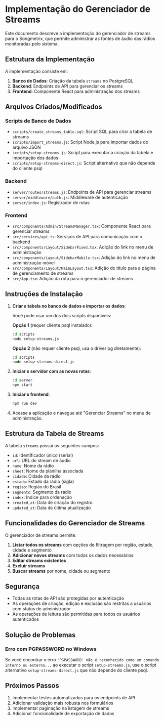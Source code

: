 # Implementação do Gerenciador de Streams

Este documento descreve a implementação do gerenciador de streams para o Songmetrix, que permite administrar as fontes de áudio das rádios monitoradas pelo sistema.

## Estrutura da Implementação

A implementação consiste em:

1. **Banco de Dados**: Criação da tabela `streams` no PostgreSQL
2. **Backend**: Endpoints de API para gerenciar os streams
3. **Frontend**: Componente React para administração dos streams

## Arquivos Criados/Modificados

### Scripts de Banco de Dados
- `scripts/create_streams_table.sql`: Script SQL para criar a tabela de streams
- `scripts/import_streams.js`: Script Node.js para importar dados do arquivo JSON
- `scripts/setup-streams.js`: Script para executar a criação da tabela e importação dos dados
- `scripts/setup-streams-direct.js`: Script alternativo que não depende do cliente psql

### Backend
- `server/routes/streams.js`: Endpoints de API para gerenciar streams
- `server/middleware/auth.js`: Middleware de autenticação
- `server/index.js`: Registrador de rotas

### Frontend
- `src/components/Admin/StreamsManager.tsx`: Componente React para gerenciar streams
- `src/services/api.ts`: Serviços de API para comunicação com o backend
- `src/components/Layout/SidebarFixed.tsx`: Adição do link no menu de administração
- `src/components/Layout/SidebarMobile.tsx`: Adição do link no menu de administração móvel
- `src/components/Layout/MainLayout.tsx`: Adição do título para a página de gerenciamento de streams
- `src/App.tsx`: Adição da rota para o gerenciador de streams

## Instruções de Instalação

1. **Criar a tabela no banco de dados e importar os dados**:

   Você pode usar um dos dois scripts disponíveis:

   **Opção 1** (requer cliente psql instalado):
   ```bash
   cd scripts
   node setup-streams.js
   ```

   **Opção 2** (não requer cliente psql, usa o driver pg diretamente):
   ```bash
   cd scripts
   node setup-streams-direct.js
   ```

2. **Iniciar o servidor com as novas rotas**:

   ```bash
   cd server
   npm start
   ```

3. **Iniciar o frontend**:

   ```bash
   npm run dev
   ```

4. Acesse a aplicação e navegue até "Gerenciar Streams" no menu de administração.

## Estrutura da Tabela de Streams

A tabela `streams` possui os seguintes campos:

- `id`: Identificador único (serial)
- `url`: URL do stream de áudio
- `name`: Nome da rádio
- `sheet`: Nome da planilha associada
- `cidade`: Cidade da rádio
- `estado`: Estado da rádio (sigla)
- `regiao`: Região do Brasil
- `segmento`: Segmento da rádio
- `index`: Índice para ordenação
- `created_at`: Data de criação do registro
- `updated_at`: Data da última atualização

## Funcionalidades do Gerenciador de Streams

O gerenciador de streams permite:

1. **Listar todos os streams** com opções de filtragem por região, estado, cidade e segmento
2. **Adicionar novos streams** com todos os dados necessários
3. **Editar streams existentes**
4. **Excluir streams**
5. **Buscar streams** por nome, cidade ou segmento

## Segurança

- Todas as rotas de API são protegidas por autenticação
- As operações de criação, edição e exclusão são restritas a usuários com status de administrador
- As operações de leitura são permitidas para todos os usuários autenticados

## Solução de Problemas

### Erro com PGPASSWORD no Windows

Se você encontrar o erro `'PGPASSWORD' não é reconhecido como um comando interno ou externo...` ao executar o script `setup-streams.js`, use o script alternativo `setup-streams-direct.js` que não depende do cliente psql.

## Próximos Passos

1. Implementar testes automatizados para os endpoints de API
2. Adicionar validação mais robusta nos formulários
3. Implementar paginação na listagem de streams
4. Adicionar funcionalidade de exportação de dados 